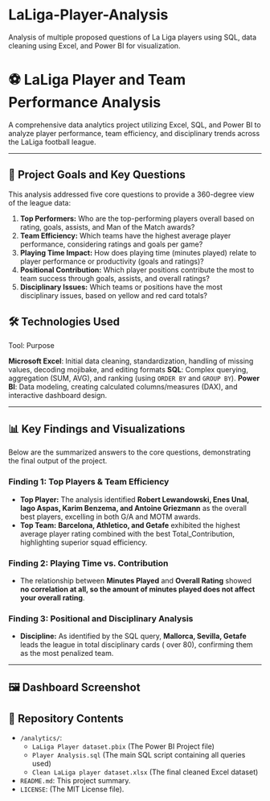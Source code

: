 # LaLiga-Player-Analysis
Analysis of multiple proposed questions of La Liga players using SQL, data cleaning using Excel, and Power BI for visualization.


# ⚽ LaLiga Player and Team Performance Analysis

A comprehensive data analytics project utilizing Excel, SQL, and Power BI to analyze player performance, team efficiency, and disciplinary trends across the LaLiga football league.

---

## 🎯 Project Goals and Key Questions

This analysis addressed five core questions to provide a 360-degree view of the league data:

1.  **Top Performers:** Who are the top-performing players overall based on rating, goals, assists, and Man of the Match awards?
2.  **Team Efficiency:** Which teams have the highest average player performance, considering ratings and goals per game?
3.  **Playing Time Impact:** How does playing time (minutes played) relate to player performance or productivity (goals and ratings)?
4.  **Positional Contribution:** Which player positions contribute the most to team success through goals, assists, and overall ratings?
5.  **Disciplinary Issues:** Which teams or positions have the most disciplinary issues, based on yellow and red card totals?

## 🛠️ Technologies Used

Tool: Purpose

**Microsoft Excel**: Initial data cleaning, standardization,  handling of missing values, decoding mojibake, and editing formats
**SQL**: Complex querying, aggregation (SUM, AVG), and ranking (using `ORDER BY` and `GROUP BY`).
**Power BI**: Data modeling, creating calculated columns/measures (DAX), and interactive dashboard design.

---

## 📊 Key Findings and Visualizations

Below are the summarized answers to the core questions, demonstrating the final output of the project.

### Finding 1: Top Players & Team Efficiency
* **Top Player:** The analysis identified **Robert Lewandowski, Enes Unal, Iago Aspas, Karim Benzema, and Antoine Griezmann** as the overall best players, excelling in both G/A and MOTM awards.
* **Top Team:** **Barcelona, Athletico, and Getafe** exhibited the highest average player rating combined with the best Total_Contribution, highlighting superior squad efficiency.

### Finding 2: Playing Time vs. Contribution
* The relationship between **Minutes Played** and **Overall Rating** showed **no correlation at all, so the amount of minutes played does not affect your overall rating**. 

### Finding 3: Positional and Disciplinary Analysis
* **Discipline:** As identified by the SQL query, **Mallorca, Sevilla, Getafe** leads the league in total disciplinary cards ( over 80), confirming them as the most penalized team.

---

## 🖼️ Dashboard Screenshot

## 📁 Repository Contents

* `/analytics/`:
    * `LaLiga Player dataset.pbix` (The Power BI Project file)
    * `Player Analysis.sql` (The main SQL script containing all queries used)
    * `Clean LaLiga player dataset.xlsx` (The final cleaned Excel dataset)
* `README.md`: This project summary.
* `LICENSE`: (The MIT License file).

